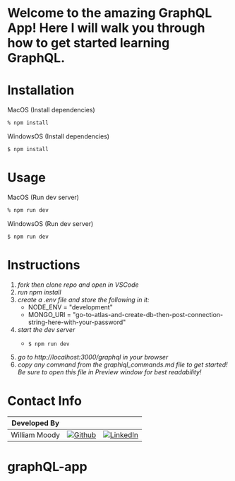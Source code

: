# Welcome to the amazing GraphQL App! Here I will walk you through how to get started learning GraphQL.

# Installation

MacOS (Install dependencies)

```bash
% npm install
```

WindowsOS (Install dependencies)

```bash
$ npm install
```

# Usage

MacOS (Run dev server)

```bash
% npm run dev
```

WindowsOS (Run dev server)

```bash
$ npm run dev
```

# Instructions

1. _fork then clone repo and open in VSCode_
2. _run npm install_
3. _create a .env file and store the following in it:_
   - NODE_ENV = "development"
   - MONGO_URI = "go-to-atlas-and-create-db-then-post-connection-string-here-with-your-password"
4. _start the dev server_
   - ```bash
     $ npm run dev
     ```
5. _go to http://localhost:3000/graphql in your browser_
6. _copy any command from the graphiql_commands.md file to get started! Be sure to open this file in Preview window for best readability!_

# Contact Info

| Developed By  |                                                                                                                                               |                                                                                                                                              |
| :-----------: | :-------------------------------------------------------------------------------------------------------------------------------------------: | :------------------------------------------------------------------------------------------------------------------------------------------: |
| William Moody | [![Github](https://img.shields.io/badge/github-%23121011.svg?style=for-the-badge&logo=github&logoColor=white)](https://github.com/wmoody6293) | [![LinkedIn](https://img.shields.io/badge/LinkedIn-%230077B5.svg?logo=linkedin&logoColor=white)](https://www.linkedin.com/in/william-moody/) |

# graphQL-app
